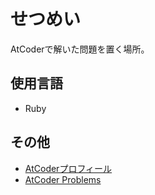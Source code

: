 # せつめい
AtCoderで解いた問題を置く場所。 

## 使用言語
- Ruby

## その他
- [AtCoderプロフィール](https://atcoder.jp/users/gengogo5)  
- [AtCoder Problems](https://kenkoooo.com/atcoder/#/user/gengogo5)
